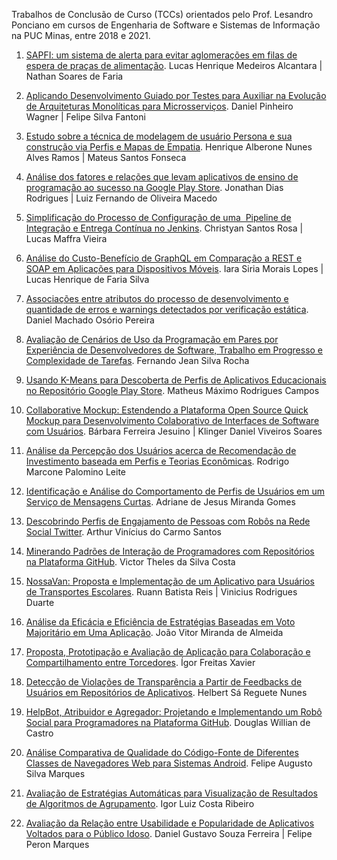Trabalhos de Conclusão de Curso (TCCs) orientados pelo Prof. Lesandro Ponciano em cursos de Engenharia de Software e Sistemas de Informação na PUC Minas, entre 2018 e 2021.

1. [SAPFI: um sistema de alerta para evitar aglomerações em filas de espera de praças de alimentação](http://bib.pucminas.br:8080/pergamumweb/vinculos/000096/000096a6.pdf). Lucas Henrique Medeiros Alcantara | Nathan Soares de Faria

1. [Aplicando Desenvolvimento Guiado por Testes para Auxiliar na Evolução de Arquiteturas Monolíticas para Microsserviços](http://bib.pucminas.br:8080/pergamumweb/vinculos/000099/0000996d.pdf). Daniel Pinheiro Wagner | Felipe Silva Fantoni

1. [Estudo sobre a técnica de modelagem de usuário Persona e sua construção via Perfis e Mapas de Empatia](http://bib.pucminas.br:8080/pergamumweb/vinculos/000099/00009980.pdf). Henrique Alberone Nunes Alves Ramos | Mateus Santos Fonseca

1. [Análise dos fatores e relações que levam aplicativos de ensino de programação ao sucesso na Google Play Store](http://bib.pucminas.br:8080/pergamumweb/vinculos/000054/000054be.pdf). Jonathan Dias Rodrigues | Luiz Fernando de Oliveira Macedo

1. [Simplificação do Processo de Configuração de uma  Pipeline de Integração e Entrega Contínua no Jenkins](http://bib.pucminas.br:8080/pergamumweb/vinculos/000056/00005672.pdf). Christyan Santos Rosa | Lucas Maffra Vieira

1. [Análise do Custo-Benefício de GraphQL em Comparação a REST e SOAP em Aplicações para Dispositivos Móveis](http://bib.pucminas.br:8080/pergamumweb/vinculos/000056/000056cd.pdf). Iara Siria Morais Lopes | Lucas Henrique de Faria Silva

1. [Associações entre atributos do processo de desenvolvimento e quantidade de erros e warnings detectados por verificação estática](http://bib.pucminas.br:8080/pergamumweb/vinculos/000075/0000759b.pdf). Daniel Machado Osório Pereira

1. [Avaliação de Cenários de Uso da Programação em Pares por Experiência de Desenvolvedores de Software, Trabalho em Progresso e Complexidade de Tarefas](http://bib.pucminas.br:8080/pergamumweb/vinculos/00008e/00008eb0.pdf). Fernando Jean Silva Rocha

1. [Usando K-Means para Descoberta de Perfis de Aplicativos Educacionais no Repositório Google Play Store](http://bib.pucminas.br:8080/pergamumweb/vinculos/00002d/00002d32.pdf). Matheus Máximo Rodrigues Campos

1. [Collaborative Mockup: Estendendo a Plataforma Open Source Quick Mockup para Desenvolvimento Colaborativo de Interfaces de Software com Usuários](http://bib.pucminas.br:8080/pergamumweb/vinculos/000072/00007212.pdf). Bárbara Ferreira Jesuino | Klinger Daniel Viveiros Soares

1. [Análise da Percepção dos Usuários acerca de Recomendação de Investimento baseada em Perfis e Teorias Econômicas](http://bib.pucminas.br:8080/pergamumweb/vinculos/000073/0000732f.pdf). Rodrigo Marcone Palomino Leite

1. [Identificação e Análise do Comportamento de Perfis de Usuários em um Serviço de Mensagens Curtas](http://bib.pucminas.br:8080/pergamumweb/vinculos/000030/0000303b.pdf). Adriane de Jesus Miranda Gomes

1. [Descobrindo Perfis de Engajamento de Pessoas com Robôs na Rede Social Twitter](http://bib.pucminas.br:8080/pergamumweb/vinculos/000030/0000303c.pdf). Arthur Vinícius do Carmo Santos

1. [Minerando Padrões de Interação de Programadores com Repositórios na Plataforma GitHub](http://bib.pucminas.br:8080/pergamumweb/vinculos/000030/0000304f.pdf). Victor Theles da Silva Costa

1. [NossaVan: Proposta e Implementação de um Aplicativo para Usuários de Transportes Escolares](http://bib.pucminas.br:8080/pergamumweb/vinculos/000030/00003052.pdf). Ruann Batista Reis | Vinicius Rodrigues Duarte

1. [Análise da Eficácia e Eficiência de Estratégias Baseadas em Voto Majoritário em Uma Aplicação](http://bib.pucminas.br:8080/pergamumweb/vinculos/000042/000042f5.pdf). João Vitor Miranda de Almeida

1. [Proposta, Prototipação e Avaliação de Aplicação para Colaboração e Compartilhamento entre Torcedores](http://bib.pucminas.br:8080/pergamumweb/vinculos/000043/0000430f.pdf). Ígor Freitas Xavier

1. [Detecção de Violações de Transparência a Partir de Feedbacks de Usuários em Repositórios de Aplicativos](http://bib.pucminas.br:8080/pergamumweb/vinculos/00004d/00004d09.pdf). Helbert Sá Reguete Nunes

1. [HelpBot, Atribuidor e Agregador: Projetando e Implementando um Robô Social para Programadores na Plataforma GitHub](http://bib.pucminas.br:8080/pergamumweb/vinculos/00004d/00004d0c.pdf). Douglas Willian de Castro

1. [Análise Comparativa de Qualidade do Código-Fonte de Diferentes Classes de Navegadores Web para Sistemas Android](http://bib.pucminas.br:8080/pergamumweb/vinculos/00004f/00004f97.pdf). Felipe Augusto Silva Marques

1. [Avaliação de Estratégias Automáticas para Visualização de Resultados de Algoritmos de Agrupamento](http://bib.pucminas.br:8080/pergamumweb/vinculos/000050/000050e2.pdf). Igor Luiz Costa Ribeiro

1. [Avaliação da Relação entre Usabilidade e Popularidade de Aplicativos Voltados para o Público Idoso](http://bib.pucminas.br:8080/pergamumweb/vinculos/000051/00005110.pdf). Daniel Gustavo Souza Ferreira | Felipe Peron Marques

